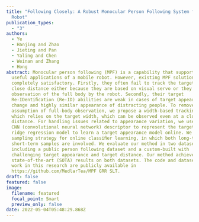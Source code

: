 ```yaml
---
title: "Following Closely: A Robust Monocular Person Following System for Mobile
  Robot"
publication_types:
  - "3"
authors:
  - Ye
  - Hanjing and Zhao
  - Jieting and Pan
  - Yaling and Chen
  - Weinan and Zhang
  - Hong
abstract: Monocular person following (MPF) is a capability that supports many
  useful applications of a mobile robot. However, existing MPF solutions are not
  completely satisfactory. Firstly, they often fail to track the target at a
  close distance either because they are based on visual servo or they need the
  observation of the full body by the robot. Secondly, their target
  Re-IDentiﬁcation (Re-ID) abilities are weak in cases of target appearance
  change and highly similar appearance of distracting people. To remove the
  assumption of full-body observation, we propose a width-based tracking module,
  which relies on the target width, which can be observed even at a close
  distance. For handling issues related to appearance variation, we use a global
  CNN (convolutional neural network) descriptor to represent the target and a
  ridge regression model to learn a target appearance model online. We adopt a
  sampling strategy for online classiﬁer learning, in which both long-term and
  short-term samples are involved. We evaluate our method in two datasets
  including a public person following dataset and a custom-built with
  challenging target appearance and target distance. Our method achieves
  state-of-the-art (SOTA) results on both datasets. The code and dataset of our
  work in this research are publicly available in
  https://github.com/MedlarTea/MPF GRR SLT.
draft: false
featured: false
image:
  filename: featured
  focal_point: Smart
  preview_only: false
date: 2022-05-04T05:48:29.868Z
---
```

